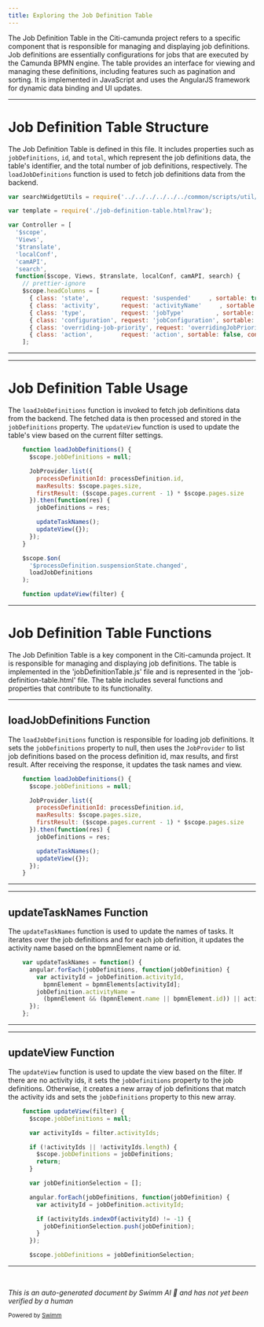```yaml
---
title: Exploring the Job Definition Table
---
```

The Job Definition Table in the Citi-camunda project refers to a specific component that is responsible for managing and displaying job definitions. Job definitions are essentially configurations for jobs that are executed by the Camunda BPMN engine. The table provides an interface for viewing and managing these definitions, including features such as pagination and sorting. It is implemented in JavaScript and uses the AngularJS framework for dynamic data binding and UI updates.

<SwmSnippet path="/webapps/frontend/ui/cockpit/plugins/jobDefinition/app/views/processDefinition/jobDefinitionTable.js" line="21">

---

# Job Definition Table Structure

The Job Definition Table is defined in this file. It includes properties such as `jobDefinitions`, `id`, and `total`, which represent the job definitions data, the table's identifier, and the total number of job definitions, respectively. The `loadJobDefinitions` function is used to fetch job definitions data from the backend.

```javascript
var searchWidgetUtils = require('../../../../../../common/scripts/util/search-widget-utils');

var template = require('./job-definition-table.html?raw');

var Controller = [
  '$scope',
  'Views',
  '$translate',
  'localConf',
  'camAPI',
  'search',
  function($scope, Views, $translate, localConf, camAPI, search) {
    // prettier-ignore
    $scope.headColumns = [
      { class: 'state',         request: 'suspended'     , sortable: true, content: $translate.instant('PLUGIN_JOBDEFINITION_STATE')},
      { class: 'activity',      request: 'activityName'     , sortable: true, content: $translate.instant('PLUGIN_JOBDEFINITION_ACTIVITY')},
      { class: 'type',          request: 'jobType'         , sortable: true, content: $translate.instant('PLUGIN_JOBDEFINITION_TYPE')},
      { class: 'configuration', request: 'jobConfiguration', sortable: true, content: $translate.instant('PLUGIN_JOBDEFINITION_CONFIGURATION')},
      { class: 'overriding-job-priority', request: 'overridingJobPriority', sortable: true, content: $translate.instant('PLUGIN_JOBDEFINITION_JOB_PRIORITY')},
      { class: 'action',        request: 'action', sortable: false, content: $translate.instant('PLUGIN_JOBDEFINITION_ACTION')}
    ];
```

---

</SwmSnippet>

<SwmSnippet path="/webapps/frontend/ui/cockpit/plugins/jobDefinition/app/views/processDefinition/jobDefinitionTable.js" line="117">

---

# Job Definition Table Usage

The `loadJobDefinitions` function is invoked to fetch job definitions data from the backend. The fetched data is then processed and stored in the `jobDefinitions` property. The `updateView` function is used to update the table's view based on the current filter settings.

```javascript
    function loadJobDefinitions() {
      $scope.jobDefinitions = null;

      JobProvider.list({
        processDefinitionId: processDefinition.id,
        maxResults: $scope.pages.size,
        firstResult: ($scope.pages.current - 1) * $scope.pages.size
      }).then(function(res) {
        jobDefinitions = res;

        updateTaskNames();
        updateView({});
      });
    }

    $scope.$on(
      '$processDefinition.suspensionState.changed',
      loadJobDefinitions
    );

    function updateView(filter) {
```

---

</SwmSnippet>

# Job Definition Table Functions

The Job Definition Table is a key component in the Citi-camunda project. It is responsible for managing and displaying job definitions. The table is implemented in the 'jobDefinitionTable.js' file and is represented in the 'job-definition-table.html' file. The table includes several functions and properties that contribute to its functionality.

<SwmSnippet path="/webapps/frontend/ui/cockpit/plugins/jobDefinition/app/views/processDefinition/jobDefinitionTable.js" line="117">

---

## loadJobDefinitions Function

The `loadJobDefinitions` function is responsible for loading job definitions. It sets the `jobDefinitions` property to null, then uses the `JobProvider` to list job definitions based on the process definition id, max results, and first result. After receiving the response, it updates the task names and view.

```javascript
    function loadJobDefinitions() {
      $scope.jobDefinitions = null;

      JobProvider.list({
        processDefinitionId: processDefinition.id,
        maxResults: $scope.pages.size,
        firstResult: ($scope.pages.current - 1) * $scope.pages.size
      }).then(function(res) {
        jobDefinitions = res;

        updateTaskNames();
        updateView({});
      });
    }
```

---

</SwmSnippet>

<SwmSnippet path="/webapps/frontend/ui/cockpit/plugins/jobDefinition/app/views/processDefinition/jobDefinitionTable.js" line="92">

---

## updateTaskNames Function

The `updateTaskNames` function is used to update the names of tasks. It iterates over the job definitions and for each job definition, it updates the activity name based on the bpmnElement name or id.

```javascript
    var updateTaskNames = function() {
      angular.forEach(jobDefinitions, function(jobDefinition) {
        var activityId = jobDefinition.activityId,
          bpmnElement = bpmnElements[activityId];
        jobDefinition.activityName =
          (bpmnElement && (bpmnElement.name || bpmnElement.id)) || activityId;
      });
    };
```

---

</SwmSnippet>

<SwmSnippet path="/webapps/frontend/ui/cockpit/plugins/jobDefinition/app/views/processDefinition/jobDefinitionTable.js" line="137">

---

## updateView Function

The `updateView` function is used to update the view based on the filter. If there are no activity ids, it sets the `jobDefinitions` property to the job definitions. Otherwise, it creates a new array of job definitions that match the activity ids and sets the `jobDefinitions` property to this new array.

```javascript
    function updateView(filter) {
      $scope.jobDefinitions = null;

      var activityIds = filter.activityIds;

      if (!activityIds || !activityIds.length) {
        $scope.jobDefinitions = jobDefinitions;
        return;
      }

      var jobDefinitionSelection = [];

      angular.forEach(jobDefinitions, function(jobDefinition) {
        var activityId = jobDefinition.activityId;

        if (activityIds.indexOf(activityId) != -1) {
          jobDefinitionSelection.push(jobDefinition);
        }
      });

      $scope.jobDefinitions = jobDefinitionSelection;
```

---

</SwmSnippet>

&nbsp;

*This is an auto-generated document by Swimm AI 🌊 and has not yet been verified by a human*

<SwmMeta version="3.0.0" repo-id="Z2l0aHViJTNBJTNBQ2l0aS1jYW11bmRhJTNBJTNBZ2lsYWRuYXZvdA==" repo-name="Citi-camunda" doc-type="overview"><sup>Powered by [Swimm](/)</sup></SwmMeta>
